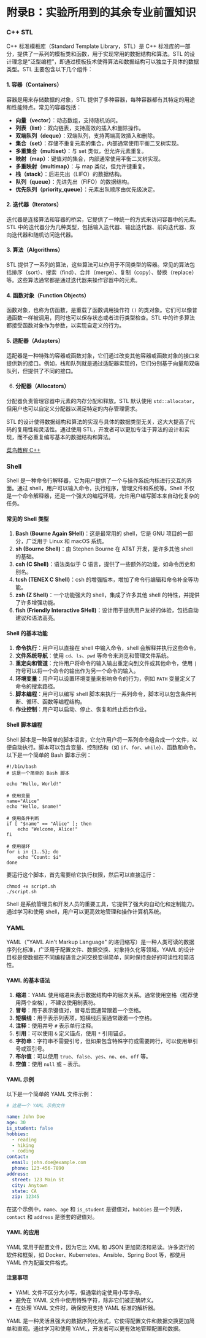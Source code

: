 # 附录B：实验所用到的其余专业前置知识

### C++ STL

C++ 标准模板库（Standard Template Library，STL）是 C++ 标准库的一部分，提供了一系列的模板类和函数，用于实现常用的数据结构和算法。STL 的设计理念是“泛型编程”，即通过模板技术使得算法和数据结构可以独立于具体的数据类型。STL 主要包含以下几个组件：

#### 1. 容器（Containers）

容器是用来存储数据的对象，STL 提供了多种容器，每种容器都有其特定的用途和性能特点。常见的容器包括：

- **向量（vector）**：动态数组，支持随机访问。
- **列表（list）**：双向链表，支持高效的插入和删除操作。
- **双端队列（deque）**：双端队列，支持两端高效插入和删除。
- **集合（set）**：存储不重复元素的集合，内部通常使用平衡二叉树实现。
- **多重集合（multiset）**：与 set 类似，但允许元素重复。
- **映射（map）**：键值对的集合，内部通常使用平衡二叉树实现。
- **多重映射（multimap）**：与 map 类似，但允许键重复。
- **栈（stack）**：后进先出（LIFO）的数据结构。
- **队列（queue）**：先进先出（FIFO）的数据结构。
- **优先队列（priority_queue）**：元素出队顺序由优先级决定。

#### 2. 迭代器（Iterators）

迭代器是连接算法和容器的桥梁，它提供了一种统一的方式来访问容器中的元素。STL 中的迭代器分为几种类型，包括输入迭代器、输出迭代器、前向迭代器、双向迭代器和随机访问迭代器。

#### 3. 算法（Algorithms）

STL 提供了一系列的算法，这些算法可以作用于不同类型的容器。常见的算法包括排序（sort）、搜索（find）、合并（merge）、复制（copy）、替换（replace）等。这些算法通常都是通过迭代器来操作容器中的元素。

#### 4. 函数对象（Function Objects）

函数对象，也称为仿函数，是重载了函数调用操作符 `()` 的类对象。它们可以像普通函数一样被调用，同时也可以保存状态或者进行类型检查。STL 中的许多算法都接受函数对象作为参数，以实现自定义的行为。

#### 5. 适配器（Adapters）

适配器是一种特殊的容器或函数对象，它们通过改变其他容器或函数对象的接口来提供新的接口。例如，栈和队列就是通过适配器实现的，它们分别基于向量和双端队列，但提供了不同的接口。

6. #### **分配器（Allocators）**

分配器负责管理容器中元素的内存分配和释放。STL 默认使用 `std::allocator`，但用户也可以自定义分配器以满足特定的内存管理需求。

STL 的设计使得数据结构和算法的实现与具体的数据类型无关，这大大提高了代码的复用性和灵活性。通过使用 STL，开发者可以更加专注于算法的设计和实现，而不必重复编写基本的数据结构和算法。

[菜鸟教程 C++](https://www.runoob.com/cplusplus/cpp-tutorial.html)

### Shell

Shell 是一种命令行解释器，它为用户提供了一个与操作系统内核进行交互的界面。通过 shell，用户可以输入命令，执行程序，管理文件和系统等。Shell 不仅是一个命令解释器，还是一个强大的编程环境，允许用户编写脚本来自动化复杂的任务。

#### 常见的 Shell 类型

1. **Bash (Bourne Again SHell)**：这是最常用的 shell，它是 GNU 项目的一部分，广泛用于 Linux 和 macOS 系统。
2. **sh (Bourne Shell)**：由 Stephen Bourne 在 AT&T 开发，是许多其他 shell 的基础。
3. **csh (C Shell)**：语法类似于 C 语言，提供了一些额外的功能，如命令历史和别名。
4. **tcsh (TENEX C Shell)**：csh 的增强版本，增加了命令行编辑和命令补全等功能。
5. **zsh (Z Shell)**：一个功能强大的 shell，集成了许多其他 shell 的特性，并提供了许多增强功能。
6. **fish (Friendly Interactive SHell)**：设计用于提供用户友好的体验，包括自动建议和语法高亮。

#### Shell 的基本功能

1. **命令执行**：用户可以直接在 shell 中输入命令，shell 会解释并执行这些命令。
2. **文件系统导航**：使用 `cd`、`ls`、`pwd` 等命令来浏览和管理文件系统。
3. **重定向和管道**：允许用户将命令的输入输出重定向到文件或其他命令，使用 `|` 符号可以将一个命令的输出作为另一个命令的输入。
4. **环境变量**：用户可以设置环境变量来影响命令的行为，例如 `PATH` 变量定义了命令的搜索路径。
5. **脚本编程**：用户可以编写 shell 脚本来执行一系列命令，脚本可以包含条件判断、循环、函数等编程结构。
6. **作业控制**：用户可以启动、停止、恢复和终止后台作业。

#### Shell 脚本编程

Shell 脚本是一种简单的脚本语言，它允许用户将一系列命令组合成一个文件，以便自动执行。脚本可以包含变量、控制结构（如 `if`、`for`、`while`）、函数和命令。以下是一个简单的 Bash 脚本示例：

```shell
#!/bin/bash
# 这是一个简单的 Bash 脚本

echo "Hello, World!"

# 使用变量
name="Alice"
echo "Hello, $name!"

# 使用条件判断
if [ "$name" == "Alice" ]; then
    echo "Welcome, Alice!"
fi

# 使用循环
for i in {1..5}; do
    echo "Count: $i"
done
```

要运行这个脚本，首先需要给它执行权限，然后可以直接运行：

```shell
chmod +x script.sh
./script.sh
```

Shell 是系统管理员和开发人员的重要工具，它提供了强大的自动化和定制能力。通过学习和使用 shell，用户可以更高效地管理和操作计算机系统。

### YAML

YAML（"YAML Ain't Markup Language" 的递归缩写）是一种人类可读的数据序列化标准，广泛用于配置文件、数据交换、对象持久化等领域。YAML 的设计目标是使数据在不同编程语言之间交换变得简单，同时保持良好的可读性和简洁性。

#### YAML 的基本语法

1. **缩进**：YAML 使用缩进来表示数据结构中的层次关系。通常使用空格（推荐使用两个空格），不建议使用制表符。
2. **冒号**：用于表示键值对，冒号后面通常跟着一个空格。
3. **短横线**：用于表示列表项，短横线后面通常跟着一个空格。
4. **注释**：使用井号 `#` 表示单行注释。
5. **引用**：可以使用 `&` 定义锚点，使用 `*` 引用锚点。
6. **字符串**：字符串不需要引号，但如果包含特殊字符或需要跨行，可以使用单引号或双引号。
7. **布尔值**：可以使用 `true`、`false`、`yes`、`no`、`on`、`off` 等。
8. **空值**：使用 `null` 或 `~` 表示。

#### YAML 示例

以下是一个简单的 YAML 文件示例：

```yaml
# 这是一个 YAML 示例文件

name: John Doe
age: 30
is_student: false
hobbies:
  - reading
  - hiking
  - coding
contact:
  email: john.doe@example.com
  phone: 123-456-7890
address:
  street: 123 Main St
  city: Anytown
  state: CA
  zip: 12345
```

在这个示例中，`name`、`age` 和 `is_student` 是键值对，`hobbies` 是一个列表，`contact` 和 `address` 是嵌套的键值对。

#### YAML 的应用

YAML 常用于配置文件，因为它比 XML 和 JSON 更加简洁和易读。许多流行的软件和框架，如 Docker、Kubernetes、Ansible、Spring Boot 等，都使用 YAML 作为配置文件格式。

#### 注意事项

- YAML 文件不区分大小写，但通常约定使用小写字母。
- 避免在 YAML 文件中使用特殊字符，除非它们被正确转义。
- 在处理 YAML 文件时，确保使用支持 YAML 标准的解析器。

YAML 是一种灵活且强大的数据序列化格式，它使得配置文件和数据交换更加简单和直观。通过学习和使用 YAML，开发者可以更有效地管理配置和数据。
